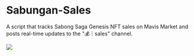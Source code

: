 # Sabungan-Sales
A script that tracks Sabong Saga Genesis NFT sales on Mavis Market and posts real-time updates to the "💰｜sales" channel.

<image src=./images/sample.png/>
